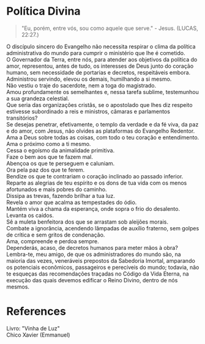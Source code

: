 # Política Divina
> "Eu, porém, entre vós, sou como aquele que serve." - Jesus. (LUCAS, 22:27.)

O discípulo sincero do Evangelho não necessita respirar o clima da política administrativa do mundo para cumprir o ministério que lhe é cometido.  
O Governador da Terra, entre nós, para atender aos objetivos da política do amor, representou, antes de tudo, os interesses de Deus junto do coração humano, sem necessidade de portarias e decretos, respeitáveis embora.  
Administrou servindo, elevou os demais, humilhando a si mesmo.  
Não vestiu o traje do sacerdote, nem a toga do magistrado.  
Amou profundamente os semelhantes e, nessa tarefa sublime, testemunhou a sua grandeza celestial.  
Que seria das organizações cristãs, se o apostolado que lhes diz respeito estivesse subordinado a reis e ministros, câmaras e parlamentos transitórios?  
Se desejas penetrar, efetivamente, o templo da verdade e da fé viva, da paz e do amor, com Jesus, não olvides as plataformas do Evangelho Redentor.  
Ama a Deus sobre todas as coisas, com todo o teu coração e entendimento.  
Ama o próximo como a ti mesmo.  
Cessa o egoísmo da animalidade primitiva.  
Faze o bem aos que te fazem mal.  
Abençoa os que te perseguem e caluniam.  
Ora pela paz dos que te ferem.  
Bendize os que te contrariam o coração inclinado ao passado inferior.  
Reparte as alegrias de teu espírito e os dons de tua vida com os menos afortunados e mais pobres do caminho.  
Dissipa as trevas, fazendo brilhar a tua luz.  
Revela o amor que acalma as tempestades do ódio.  
Mantém viva a chama da esperança, onde sopra o frio do desalento.  
Levanta os caídos.  
Sê a muleta benfeitora dos que se arrastam sob aleijões morais.  
Combate a ignorância, acendendo lâmpadas de auxílio fraterno, sem golpes de crítica e sem gritos de condenação.  
Ama, compreende e perdoa sempre.  
Dependerás, acaso, de decretos humanos para meter mãos à obra?  
Lembra-te, meu amigo, de que os administradores do mundo são, na maioria das vezes, veneráveis prepostos da Sabedoria Imortal, amparando os potenciais econômicos, passageiros e perecíveis do mundo; todavia, não te esqueças das recomendações traçadas no Código da Vida Eterna, na execução das quais devemos edificar o Reino Divino, dentro de nós mesmos.  

# References
Livro: "Vinha de Luz"  
Chico Xavier (Emmanuel)  
